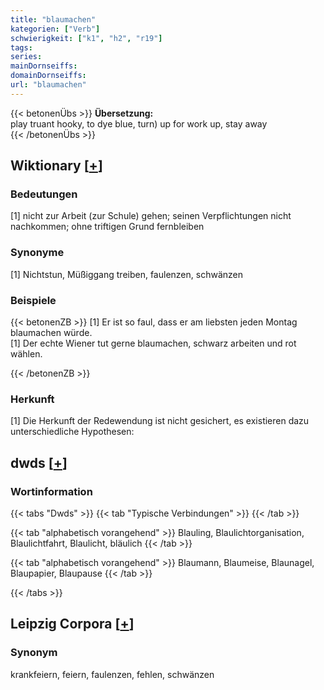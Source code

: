 ```yaml
---
title: "blaumachen"
kategorien: ["Verb"]
schwierigkeit: ["k1", "h2", "r19"]
tags:
series:
mainDornseiffs:
domainDornseiffs:
url: "blaumachen"
---
```


{{< betonenÜbs >}}
**Übersetzung:**  
play truant hooky, to dye blue, turn) up for work up, stay away  
{{< /betonenÜbs >}}

## Wiktionary [[+](https://de.wiktionary.org/wiki/blaumachen)]

### Bedeutungen
[1] nicht zur Arbeit (zur Schule) gehen; seinen Verpflichtungen nicht nachkommen; ohne triftigen Grund fernbleiben  

### Synonyme
[1] Nichtstun, Müßiggang treiben, faulenzen, schwänzen  

### Beispiele
{{< betonenZB >}}
[1] Er ist so faul, dass er am liebsten jeden Montag blaumachen würde.  
[1] Der echte Wiener tut gerne blaumachen, schwarz arbeiten und rot wählen.  

{{< /betonenZB >}}
### Herkunft
[1] Die Herkunft der Redewendung ist nicht gesichert, es existieren dazu unterschiedliche Hypothesen:  



## dwds [[+](https://www.dwds.de/wb/blaumachen)]

### Wortinformation
{{< tabs "Dwds" >}}
{{< tab "Typische Verbindungen" >}}
{{< /tab >}}

{{< tab "alphabetisch vorangehend" >}}
Blauling, Blaulichtorganisation, Blaulichtfahrt, Blaulicht, bläulich
{{< /tab >}}

{{< tab "alphabetisch vorangehend" >}}
Blaumann, Blaumeise, Blaunagel, Blaupapier, Blaupause
{{< /tab >}}

{{< /tabs >}}

## Leipzig Corpora [[+](https://corpora.uni-leipzig.de/en/res?word=blaumachen&corpusId=deu_newscrawl-public_2018)]


### Synonym
krankfeiern, feiern, faulenzen, fehlen, schwänzen

